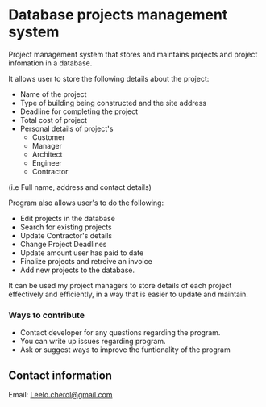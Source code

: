 # Database projects management system
Project management system that stores  and maintains projects and project infomation in a database.

It allows user to store the following details about the project:
* Name of the project
* Type of building being constructed and the site address
* Deadline for completing the project
* Total cost of project
* Personal details of project's
	* Customer
	* Manager
	* Architect
	* Engineer
	* Contractor

(i.e Full name, address and contact details)

Program also allows user's to do the following:

* Edit projects in the database
* Search for existing projects
* Update Contractor's details 
* Change Project Deadlines
* Update amount user has paid to date
* Finalize projects and retreive an invoice
* Add new projects to the database.

It can be used my project managers to store details of each project effectively and efficiently,
in a way that is easier to update and maintain.

### Ways to contribute
* Contact developer for any questions regarding the program.
* You can write up issues regarding program.
* Ask or suggest ways to improve the funtionality of the program

## Contact information
Email: Leelo.cherol@gmail.com
